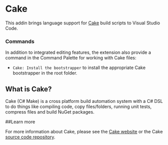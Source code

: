 # Cake

This addin brings language support for [Cake](http://cakebuild.net) build scripts to Visual Studio Code.

### Commands

In addition to integrated editing features, the extension also provide a command in the Command Palette for working with Cake files:

* `Cake: Install the bootstrapper` to install the appropriate Cake bootstrapper in the root folder.

## What is Cake?

Cake (C# Make) is a cross platform build automation system with a C# DSL to do things like compiling code, copy files/folders, running unit tests, compress files and build NuGet packages.

##Learn more

For more information about Cake, please see the [Cake website](http://cakebuild.net) or the Cake [source code repository](https://github.com/cake-build/cake).
